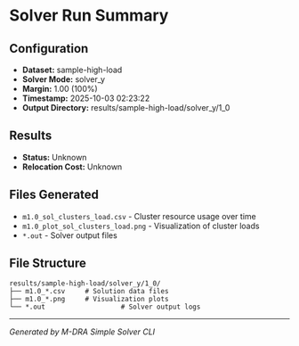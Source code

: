 # Solver Run Summary

## Configuration
- **Dataset:** sample-high-load
- **Solver Mode:** solver_y
- **Margin:** 1.00 (100%)
- **Timestamp:** 2025-10-03 02:23:22
- **Output Directory:** results/sample-high-load/solver_y/1_0

## Results
- **Status:** Unknown
- **Relocation Cost:** Unknown

## Files Generated
- `m1.0_sol_clusters_load.csv` - Cluster resource usage over time
- `m1.0_plot_sol_clusters_load.png` - Visualization of cluster loads
- `*.out` - Solver output files

## File Structure
```
results/sample-high-load/solver_y/1_0/
├── m1.0_*.csv     # Solution data files
├── m1.0_*.png     # Visualization plots
└── *.out                   # Solver output logs
```

---
*Generated by M-DRA Simple Solver CLI*
